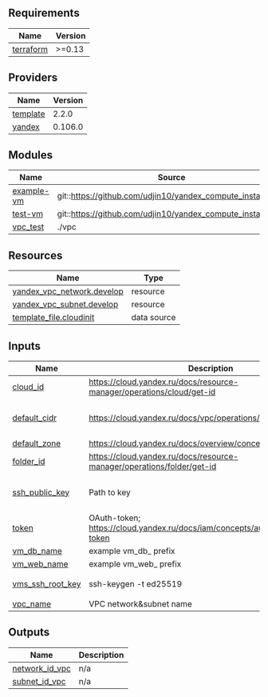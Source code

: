 <!-- BEGIN_TF_DOCS -->
## Requirements

| Name | Version |
|------|---------|
| <a name="requirement_terraform"></a> [terraform](#requirement\_terraform) | >=0.13 |

## Providers

| Name | Version |
|------|---------|
| <a name="provider_template"></a> [template](#provider\_template) | 2.2.0 |
| <a name="provider_yandex"></a> [yandex](#provider\_yandex) | 0.106.0 |

## Modules

| Name | Source | Version |
|------|--------|---------|
| <a name="module_example-vm"></a> [example-vm](#module\_example-vm) | git::https://github.com/udjin10/yandex_compute_instance.git | main |
| <a name="module_test-vm"></a> [test-vm](#module\_test-vm) | git::https://github.com/udjin10/yandex_compute_instance.git | main |
| <a name="module_vpc_test"></a> [vpc\_test](#module\_vpc\_test) | ./vpc | n/a |

## Resources

| Name | Type |
|------|------|
| [yandex_vpc_network.develop](https://registry.terraform.io/providers/yandex-cloud/yandex/latest/docs/resources/vpc_network) | resource |
| [yandex_vpc_subnet.develop](https://registry.terraform.io/providers/yandex-cloud/yandex/latest/docs/resources/vpc_subnet) | resource |
| [template_file.cloudinit](https://registry.terraform.io/providers/hashicorp/template/latest/docs/data-sources/file) | data source |

## Inputs

| Name | Description | Type | Default | Required |
|------|-------------|------|---------|:--------:|
| <a name="input_cloud_id"></a> [cloud\_id](#input\_cloud\_id) | https://cloud.yandex.ru/docs/resource-manager/operations/cloud/get-id | `string` | n/a | yes |
| <a name="input_default_cidr"></a> [default\_cidr](#input\_default\_cidr) | https://cloud.yandex.ru/docs/vpc/operations/subnet-create | `list(string)` | <pre>[<br>  "10.0.1.0/24"<br>]</pre> | no |
| <a name="input_default_zone"></a> [default\_zone](#input\_default\_zone) | https://cloud.yandex.ru/docs/overview/concepts/geo-scope | `string` | `"ru-central1-a"` | no |
| <a name="input_folder_id"></a> [folder\_id](#input\_folder\_id) | https://cloud.yandex.ru/docs/resource-manager/operations/folder/get-id | `string` | n/a | yes |
| <a name="input_ssh_public_key"></a> [ssh\_public\_key](#input\_ssh\_public\_key) | Path to key | `list(string)` | <pre>[<br>  "~/.ssh/id_ed25519.pub"<br>]</pre> | no |
| <a name="input_token"></a> [token](#input\_token) | OAuth-token; https://cloud.yandex.ru/docs/iam/concepts/authorization/oauth-token | `string` | n/a | yes |
| <a name="input_vm_db_name"></a> [vm\_db\_name](#input\_vm\_db\_name) | example vm\_db\_ prefix | `string` | `"netology-develop-platform-db"` | no |
| <a name="input_vm_web_name"></a> [vm\_web\_name](#input\_vm\_web\_name) | example vm\_web\_ prefix | `string` | `"netology-develop-platform-web"` | no |
| <a name="input_vms_ssh_root_key"></a> [vms\_ssh\_root\_key](#input\_vms\_ssh\_root\_key) | ssh-keygen -t ed25519 | `string` | `"ssh-ed25519 AAAAC3NzaC1lZDI1NTE5AAAAINghz0PlApTKSDs5KWx50QQrlVG+6/PnVxw2hi0UKXmO maksim@DESKTOP-KV1P3C1"` | no |
| <a name="input_vpc_name"></a> [vpc\_name](#input\_vpc\_name) | VPC network&subnet name | `string` | `"develop"` | no |

## Outputs

| Name | Description |
|------|-------------|
| <a name="output_network_id_vpc"></a> [network\_id\_vpc](#output\_network\_id\_vpc) | n/a |
| <a name="output_subnet_id_vpc"></a> [subnet\_id\_vpc](#output\_subnet\_id\_vpc) | n/a |
<!-- END_TF_DOCS -->